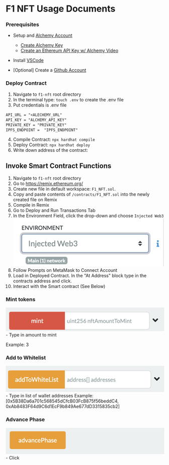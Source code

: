 # F1 NFT Usage Documents

### Prerequisites 

- Setup and [Alchemy Account](https://www.alchemy.com/)
    - [Create Alchemy Key](https://docs.alchemy.com/alchemy/introduction/getting-started#1.create-an-alchemy-key) 
    - [Create an Ethereum API Key w/ Alchemy Video](https://www.youtube.com/watch?v=tfggWxfG9o0)

- Install [VSCode](https://code.visualstudio.com/download)
- [Optional] Create a [Github Account](https://github.com/)


### Deploy Contract
1. Navigate to `f1-nft` root directory
2. In the terminal type: ```touch .env``` to create the .env file
3. Put credentials is .env file
```
API_URL = "<ALECHEMY_URL"
API_KEY = "ALCHEMY_API_KEY"
PRIVATE_KEY = "PRIVATE_KEY"
IPFS_ENDPOINT =  "IPFS_ENDPOINT"
```
4. Compile Contract: ```npx hardhat compile```
5. Deploy Contract: ```npx hardhat deploy```
6. Write down address of the contract: 


## Invoke Smart Contract Functions

1. Navigate to `f1-nft` root directory
2. Go to https://remix.ethereum.org/
3. Create new file in default workspace: `F1_NFT.sol`. 
4. Copy and paste contents of `/contracts/F1_NFT.sol` into the newly created file on Remix 
5. Compile in Remix 
6. Go to Deploy and Run Transactions Tab
7. In the Environment Field, click the drop-down and choose `Injected Web3` ![Web3](./static/InjectedWeb3.png)
8. Follow Prompts on MetaMask to Connect Account
9. Load in Deployed Contract. In the "At Address" block type in the contracts address and click. 
10. Interact with the Smart contract (See Below)


### Mint tokens 

![Mint](./static/Mint.png) - Type in amount to mint

Example: 3

### Add to Whitelist 

![Drag Racing](./static/addToWhiteList.png) - Type in list of wallet addresses
Example: [0x5B38Da6a701c568545dCfcB03FcB875f56beddC4, 0xAb8483F64d9C6d1EcF9b849Ae677dD3315835cb2]

### Advance Phase 

![Drag Racing](./static/advancePhase.png) - Click


